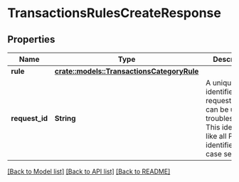 # TransactionsRulesCreateResponse

## Properties

Name | Type | Description | Notes
------------ | ------------- | ------------- | -------------
**rule** | [**crate::models::TransactionsCategoryRule**](TransactionsCategoryRule.md) |  | 
**request_id** | **String** | A unique identifier for the request, which can be used for troubleshooting. This identifier, like all Plaid identifiers, is case sensitive. | 

[[Back to Model list]](../README.md#documentation-for-models) [[Back to API list]](../README.md#documentation-for-api-endpoints) [[Back to README]](../README.md)


